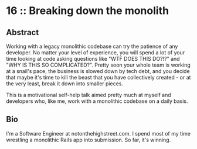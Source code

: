 # 16 :: Breaking down the monolith

## Abstract
Working with a legacy monolithic codebase can try the patience of any developer. No matter your level of experience, you will spend a lot of your time looking at code asking questions like "WTF DOES THIS DO?!?" and "WHY IS THIS SO COMPLICATED?".  Pretty soon your whole team is working at a snail's pace, the business is slowed down by tech debt, and you decide that maybe it's time to kill the beast that you have collectively created - or at the very least, break it down into smaller pieces.

This is a motivational self-help talk aimed pretty much at myself and developers who, like me, work with a monolithic codebase on a daily basis.

## Bio
I'm a Software Engineer at notonthehighstreet.com. I spend most of my time wrestling a monolithic Rails app into submission.  So far, it's winning.
